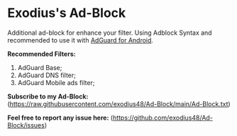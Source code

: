 # Exodius's Ad-Block

Additional ad-block for enhance your filter. Using Adblock Syntax and recommended to use it with [AdGuard for Android](https://adguard.com/en/adguard-android/overview.html). 


**Recommended Filters:**
1. AdGuard Base;
2. AdGuard DNS filter;
3. AdGuard Mobile ads filter;


**Subscribe to my Ad-Block:**
(https://raw.githubusercontent.com/exodius48/Ad-Block/main/Ad-Block.txt)

**Feel free to report any issue here:**
(https://github.com/exodius48/Ad-Block/issues)
